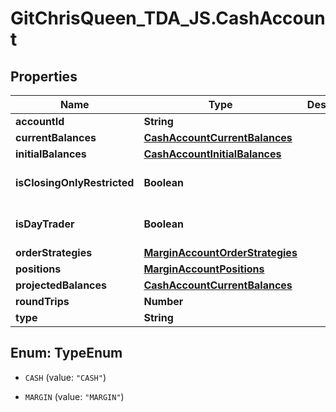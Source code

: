 # GitChrisQueen_TDA_JS.CashAccount

## Properties
Name | Type | Description | Notes
------------ | ------------- | ------------- | -------------
**accountId** | **String** |  | [optional] 
**currentBalances** | [**CashAccountCurrentBalances**](CashAccountCurrentBalances.md) |  | [optional] 
**initialBalances** | [**CashAccountInitialBalances**](CashAccountInitialBalances.md) |  | [optional] 
**isClosingOnlyRestricted** | **Boolean** |  | [optional] [default to false]
**isDayTrader** | **Boolean** |  | [optional] [default to false]
**orderStrategies** | [**MarginAccountOrderStrategies**](MarginAccountOrderStrategies.md) |  | [optional] 
**positions** | [**MarginAccountPositions**](MarginAccountPositions.md) |  | [optional] 
**projectedBalances** | [**CashAccountCurrentBalances**](CashAccountCurrentBalances.md) |  | [optional] 
**roundTrips** | **Number** |  | [optional] 
**type** | **String** |  | [optional] 


<a name="TypeEnum"></a>
## Enum: TypeEnum


* `CASH` (value: `"CASH"`)

* `MARGIN` (value: `"MARGIN"`)




